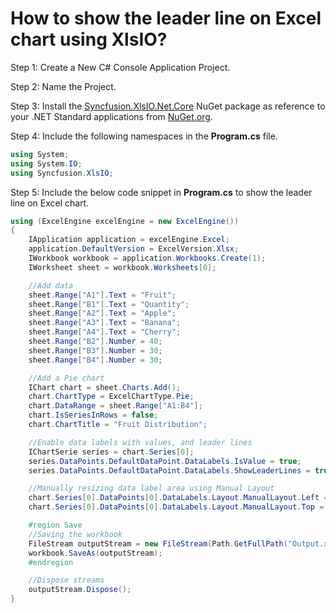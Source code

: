 # How to show the leader line on Excel chart using XlsIO?

Step 1: Create a New C# Console Application Project.

Step 2: Name the Project.

Step 3: Install the [Syncfusion.XlsIO.Net.Core](https://www.nuget.org/packages/Syncfusion.XlsIO.Net.Core) NuGet package as reference to your .NET Standard applications from [NuGet.org](https://www.nuget.org).

Step 4: Include the following namespaces in the **Program.cs** file.

```csharp
using System;
using System.IO;
using Syncfusion.XlsIO;
```

Step 5: Include the below code snippet in **Program.cs** to show the leader line on Excel chart.

```csharp
using (ExcelEngine excelEngine = new ExcelEngine())
{
    IApplication application = excelEngine.Excel;
    application.DefaultVersion = ExcelVersion.Xlsx;
    IWorkbook workbook = application.Workbooks.Create(1);
    IWorksheet sheet = workbook.Worksheets[0];

    //Add data
    sheet.Range["A1"].Text = "Fruit";
    sheet.Range["B1"].Text = "Quantity";
    sheet.Range["A2"].Text = "Apple";
    sheet.Range["A3"].Text = "Banana";
    sheet.Range["A4"].Text = "Cherry";
    sheet.Range["B2"].Number = 40;
    sheet.Range["B3"].Number = 30;
    sheet.Range["B4"].Number = 30;

    //Add a Pie chart 
    IChart chart = sheet.Charts.Add();
    chart.ChartType = ExcelChartType.Pie;
    chart.DataRange = sheet.Range["A1:B4"];
    chart.IsSeriesInRows = false;
    chart.ChartTitle = "Fruit Distribution";

    //Enable data labels with values, and leader lines
    IChartSerie series = chart.Series[0];
    series.DataPoints.DefaultDataPoint.DataLabels.IsValue = true;
    series.DataPoints.DefaultDataPoint.DataLabels.ShowLeaderLines = true;

    //Manually resizing data label area using Manual Layout
    chart.Series[0].DataPoints[0].DataLabels.Layout.ManualLayout.Left = 0.09;
    chart.Series[0].DataPoints[0].DataLabels.Layout.ManualLayout.Top = 0.01;

    #region Save
    //Saving the workbook
    FileStream outputStream = new FileStream(Path.GetFullPath("Output.xlsx"), FileMode.Create, FileAccess.Write);
    workbook.SaveAs(outputStream);
    #endregion

    //Dispose streams   
    outputStream.Dispose();
}
```			